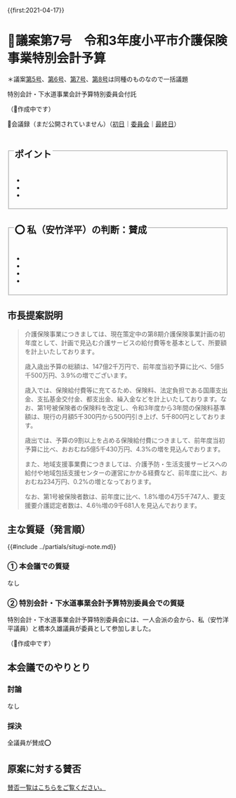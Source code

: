 {{first:2021-04-17}}

# 🚧議案第7号　令和3年度小平市介護保険事業特別会計予算

＊議案[第5号](./gian-5.md)、[第6号](gian-6.md)、[第7号](gian-7.md)、[第8号](gian-8.md)は同種のものなので一括議題

<i class="fa fa-gavel" aria-hidden="true"></i> 特別会計・下水道事業会計予算特別委員会付託

（🚧作成中です）

<p class="read-kaigiroku">📄会議録（まだ公開されていません）（<a href="https://ssp.kaigiroku.net/tenant/kodaira/SpTop.html">初日</a>｜<a href="https://ssp.kaigiroku.net/tenant/kodaira/SpTop.html">委員会</a>｜<a href="https://ssp.kaigiroku.net/tenant/kodaira/SpTop.html">最終日</a>）</p>

<fieldset class="pnt">
  <legend><h2> ポイント </h2></legend>
  <ul>
    <li class="chk"></li>
    <li class="chk"></li>
    <li class="chk"></li>
  </ul>
</fieldset>

<fieldset class="sanpi">
  <legend>
    <h2>⭕️ 私（安竹洋平）の判断：賛成 </h2>
  </legend>
  <ul>
    <li></li>
    <li class="ng"></li>
    <li class="ng"></li>
    <li class="ng"></li>
  </ul>
</fieldset>

## 市長提案説明

> 介護保険事業につきましては、現在策定中の第8期介護保険事業計画の初年度として、計画で見込む介護サービスの給付費等を基本として、所要額を計上いたしております｡
>
> 歳入歳出予算の総額は、147億2千万円で、前年度当初予算に比べ、5億5千500万円、3.9%の増でございます。
>
> 歳入では、保険給付費等に充てるため、保険料、法定負担である国庫支出金、支払基金交付金、都支出金、繰入金などを計上いたしております。なお、第1号被保険者の保険料を改定し、令和3年度から3年間の保険料基準額は、現行の月額5千300円から500円引き上げ、5千800円としております。
>
> 歳出では、予算の9割以上を占める保険給付費につきまして、前年度当初予算に比べ、おおむね5億5千430万円、4.3%の増を見込んでおります。
>
> また、地域支援事業費につきましては、介護予防・生活支援サービスへの給付や地域包括支援センターの運営にかかる経費など、前年度に比べ、おおむね234万円、0.2%の増となっております。
>
> なお、第1号被保険者数は、前年度に比べ、1.8%増の4万5千747人、要支援要介護認定者数は、4.6％増の9千681人を見込んでおります。

## 主な質疑（発言順）
{{#include ../partials/situgi-note.md}}

### ① 本会議での質疑

なし

### ② 特別会計・下水道事業会計予算特別委員会での質疑

特別会計・下水道事業会計予算特別委員会には、一人会派の会から、私（安竹洋平議員）と橋本久雄議員が委員として参加しました。

（🚧作成中です）

## 本会議でのやりとり

### 討論

なし

### 採決

全議員が賛成⭕️

## 原案に対する賛否
[賛否一覧はこちらをご覧ください。](../kekka-ichiran.md#賛否)